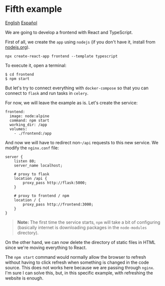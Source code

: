 # Fifth example

[English](README.md) [Español](README.es.md)

We are going to develop a frontend with React and
TypeScript.

First of all, we create the `app` using `nodejs` (if you don't have it, install from [nodejs.org](https://nodejs.org)).

    npx create-react-app frontend --template typescript

To execute it, open a terminal: 

    $ cd frontend
    $ npm start

But let's try to connect everything with `docker-compose`
so that you can connect to `flask` and run tasks in `celery`. 

For now, we will leave the example as is. Let's create the service: 

    frontend:
      image: node:alpine
      command: npm start
      working_dir: /app
      volumes:
        - ./frontend:/app

And now we will have to redirect non-`/api` requests
to this new service. We modify the `nginx.conf` file: 

    server {
        listen 80;
        server_name localhost;

        # proxy to flask
        location /api {
            proxy_pass http://flask:5000;
        }

        # proxy to frontend / npm
        location / {
            proxy_pass http://frontend:3000;
        }
    }

> **Note:** The first time the service starts, `npm` will take
> a bit of configuring (basically internet is downloading
> packages in the `node-modules` directory). 

On the other hand, we can now delete the directory of static files in
HTML since we're moving everything to React.

The `npm start` command would normally allow the browser to refresh without having to click refresh when something is changed in the code
source. This does not
works here because we are passing through `nginx`. I'm sure I
can solve this, but, in this specific example, with refreshing the
website is enough. 